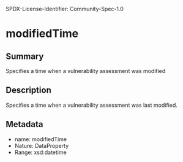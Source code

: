 SPDX-License-Identifier: Community-Spec-1.0

# modifiedTime

## Summary

Specifies a time when a vulnerability assessment was modified

## Description

Specifies a time when a vulnerability assessment was last modified.

## Metadata

- name: modifiedTime
- Nature: DataProperty
- Range: xsd:datetime
